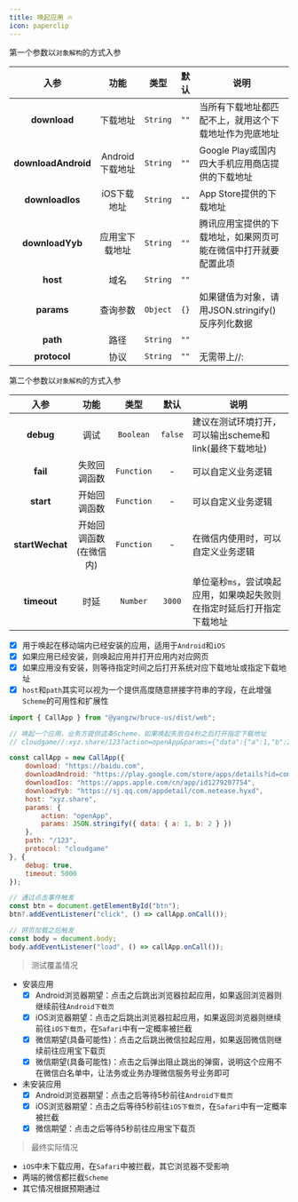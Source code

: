 ```yaml
---
title: 唤起应用 🔥
icon: paperclip
---
```


第一个参数以`对象解构`的方式入参

入参|功能|类型|默认|说明
:-:|:-:|:-:|:-:|-
**download**|下载地址|`String`|`""`|当所有下载地址都匹配不上，就用这个下载地址作为兜底地址
**downloadAndroid**|Android下载地址|`String`|`""`|Google Play或国内四大手机应用商店提供的下载地址
**downloadIos**|iOS下载地址|`String`|`""`|App Store提供的下载地址
**downloadYyb**|应用宝下载地址|`String`|`""`|腾讯应用宝提供的下载地址，如果网页可能在微信中打开就要配置此项
**host**|域名|`String`|`""`
**params**|查询参数|`Object`|`{}`|如果键值为对象，请用JSON.stringify()反序列化数据
**path**|路径|`String`|`""`
**protocol**|协议|`String`|`""`|无需带上//:

第二个参数以`对象解构`的方式入参

入参|功能|类型|默认|说明
:-:|:-:|:-:|:-:|-
**debug**|调试|`Boolean`|`false`|建议在测试环境打开，可以输出scheme和link(最终下载地址)
**fail**|失败回调函数|`Function`|-|可以自定义业务逻辑
**start**|开始回调函数|`Function`|-|可以自定义业务逻辑
**startWechat**|开始回调函数(在微信内)|`Function`|-|在微信内使用时，可以自定义业务逻辑
**timeout**|时延|`Number`|`3000`|单位毫秒`ms`，尝试唤起应用，如果唤起失败则在指定时延后打开指定下载地址

- [x] 用于唤起在移动端内已经安装的应用，适用于`Android`和`iOS`
- [x] 如果应用已经安装，则唤起应用并打开应用内对应网页
- [x] 如果应用没有安装，则等待指定时间之后打开系统对应下载地址或指定下载地址
- [x] `host`和`path`其实可以视为一个提供高度随意拼接字符串的字段，在此增强`Scheme`的可用性和扩展性

```js
import { CallApp } from "@yangzw/bruce-us/dist/web";

// 唤起一个应用，业务方提供这条Scheme，如果唤起失败在4秒之后打开指定下载地址
// cloudgame//:xyz.share/123?action=openApp&params={"data":{"a":1,"b":2}}

const callApp = new CallApp({
	download: "https://baidu.com",
	downloadAndroid: "https://play.google.com/store/apps/details?id=com.netease.ko&hl=zh&gl=cn",
	downloadIos: "https://apps.apple.com/cn/app/id1279207754",
	downloadYyb: "https://sj.qq.com/appdetail/com.netease.hyxd",
	host: "xyz.share",
	params: {
		action: "openApp",
		params: JSON.stringify({ data: { a: 1, b: 2 } })
	},
	path: "/123",
	protocol: "cloudgame"
}, {
	debug: true,
	timeout: 5000
});

// 通过点击事件触发
const btn = document.getElementById("btn");
btn?.addEventListener("click", () => callApp.onCall());

// 网页加载之后触发
const body = document.body;
body.addEventListener("load", () => callApp.onCall());
```

> 测试覆盖情况

- 安装应用
	- [x] Android浏览器期望：点击之后跳出浏览器拉起应用，如果返回浏览器则继续前往`Android下载页`
	- [x] iOS浏览器期望：点击之后跳出浏览器拉起应用，如果返回浏览器则继续前往`iOS下载页`，在`Safari`中有一定概率被拦截
	- [x] 微信期望(具备可能性)：点击之后跳出微信拉起应用，如果返回微信则继续前往应用宝下载页
	- [x] 微信期望(具备可能性)：点击之后弹出阻止跳出的弹窗，说明这个应用不在微信白名单中，让法务或业务办理微信服务号业务即可
- 未安装应用
	- [x] Android浏览器期望：点击之后等待5秒前往`Android下载页`
	- [x] iOS浏览器期望：点击之后等待5秒前往`iOS下载页`，在`Safari`中有一定概率被拦截
	- [x] 微信期望：点击之后等待5秒前往应用宝下载页

> 最终实际情况

- `iOS`中未下载应用，在`Safari`中被拦截，其它浏览器不受影响
- 两端的微信都拦截`Scheme`
- 其它情况根据预期通过